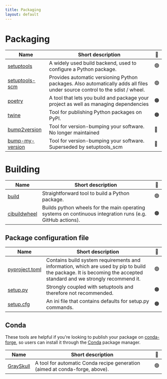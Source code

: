 ```yaml
---
title: Packaging
layout: default
---
```


# Packaging

| Name                                                                  | Short description                                                                                                           | 🚦  |
| --------------------------------------------------------------------- | --------------------------------------------------------------------------------------------------------------------------- | --- |
| [setuptools](https://setuptools.pypa.io)                              | A widely used build backend, used to configure a Python package.                                                            | 🟢  |
| [setuptools-scm](https://github.com/pypa/setuptools_scm/)             | Provides automatic versioning Python packages. Also automatically adds all files under source control to the sdist / wheel. | 🟢  |
| [poetry](https://github.com/python-poetry/poetry)                     | A tool that lets you build and package your project as well as managing dependencies                                        | 🟠  |
| [twine](https://pypi.org/project/twine/)                              | Tool for publishing Python packages on PyPI.                                                                                | 🟠  |
| [bump2version](https://pypi.org/project/bump2version/)                | Tool for version-bumping your software. No longer maintained                                                                | 🔴  |
| [bump-my-version](https://github.com/callowayproject/bump-my-version) | Tool for version-bumping your software. Superseded by setuptools_scm                                                        | 🔴  |

# Building

| Name                                                  | Short description                                                                                         | 🚦  |
| ----------------------------------------------------- | --------------------------------------------------------------------------------------------------------- | --- |
| [build](https://pypa-build.readthedocs.io/en/stable/) | Straightforward tool to build a Python package.                                                           | 🟢  |
| [cibuildwheel](https://cibuildwheel.readthedocs.io)   | Builds python wheels for the main operating systems on continuous integration runs (e.g. GitHub actions). | 🟠  |

## Package configuration file

| Name                                                                                               | Short description                                                                                                                                                  | 🚦  |
| -------------------------------------------------------------------------------------------------- | ------------------------------------------------------------------------------------------------------------------------------------------------------------------ | --- |
| [pyproject.toml](https://pip.pypa.io/en/stable/reference/build-system/pyproject-toml/)             | Contains build system requirements and information, which are used by pip to build the package. It is becoming the accepted standard and we strongly recommend it. | 🟢  |
| [setup.py](https://packaging.python.org/en/latest/guides/distributing-packages-using-setuptools/)  | Strongly coupled with setuptools and therefore not recommended.                                                                                                    | 🟠  |
| [setup.cfg](https://packaging.python.org/en/latest/guides/distributing-packages-using-setuptools/) | An ini file that contains defaults for setup.py commands.                                                                                                          | 🟠  |

## Conda

These tools are helpful if you're looking to publish your package on [conda-forge](https://conda-forge.org/), so users can install it through the [Conda](https://docs.conda.io/projects/conda/en/stable/) package manager.

| Name                                                      | Short description                                                           | 🚦  |
| --------------------------------------------------------- | --------------------------------------------------------------------------- | :-: |
| [GraySkull](https://github.com/conda-incubator/grayskull) | A tool for automatic Conda recipe generation (aimed at conda-forge, above). | 🟢  |
